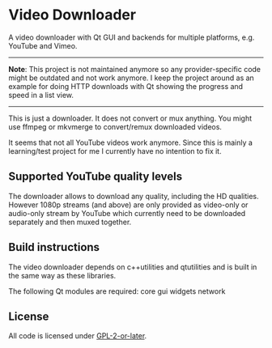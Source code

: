 # Video Downloader
A video downloader with Qt GUI and backends for multiple platforms, e.g. YouTube and
Vimeo.

---

**Note**: This project is not maintained anymore so any provider-specific code might be
outdated and not work anymore. I keep the project around as an example for doing HTTP
downloads with Qt showing the progress and speed in a list view.

---

This is just a downloader. It does not convert or mux anything. You might use
ffmpeg or mkvmerge to convert/remux downloaded videos.

It seems that not all YouTube videos work anymore. Since this is mainly a
learning/test project for me I currently have no intention to fix it.

## Supported YouTube quality levels
The downloader allows to download any quality, including the HD qualities. However
1080p streams (and above) are only provided as video-only or audio-only stream
by YouTube which currently need to be downloaded separately and then muxed together.

## Build instructions
The video downloader depends on c++utilities and qtutilities and is built in the same
way as these libraries.

The following Qt modules are required: core gui widgets network

## License
All code is licensed under [GPL-2-or-later](LICENSE).
